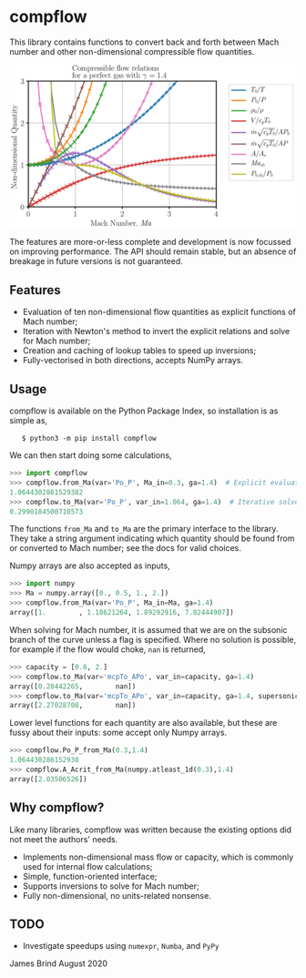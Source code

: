 # compflow

This library contains functions to convert back and forth between Mach number
and other non-dimensional compressible flow quantities.

![Compressible flow quantities](sample/sample.svg)

The features are more-or-less complete and development is now focussed on
improving performance. The API should remain stable, but an absence of breakage
in future versions is not guaranteed.

## Features

* Evaluation of ten non-dimensional flow quantities as explicit functions of
  Mach number;
* Iteration with Newton's method to invert the explicit relations and solve for
  Mach number;
* Creation and caching of lookup tables to speed up inversions;
* Fully-vectorised in both directions, accepts NumPy arrays.

## Usage

compflow is available on the Python Package Index, so installation is as simple as,
```
   $ python3 -m pip install compflow
```

We can then start doing some calculations,
```python
>>> import compflow
>>> compflow.from_Ma(var='Po_P', Ma_in=0.3, ga=1.4)  # Explicit evaluation
1.0644302861529382
>>> compflow.to_Ma(var='Po_P', var_in=1.064, ga=1.4)  # Iterative solve
0.2990184500710573
```
The functions `from_Ma` and `to_Ma` are the primary interface to the library.
They take a string argument indicating which quantity should be found from or
converted to Mach number; see the docs for valid choices.

Numpy arrays are also accepted as inputs,
```python
>>> import numpy
>>> Ma = numpy.array([0., 0.5, 1., 2.])
>>> compflow.from_Ma(var='Po_P', Ma_in=Ma, ga=1.4)
array([1.        , 1.18621264, 1.89292916, 7.82444907])
```

When solving for Mach number, it is assumed that we are on the subsonic branch
of the curve unless a flag is specified. Where no solution is possible, for
example if the flow would choke, `nan` is returned,
```python 
>>> capacity = [0.6, 2.]
>>> compflow.to_Ma(var='mcpTo_APo', var_in=capacity, ga=1.4)
array([0.28442265,        nan])
>>> compflow.to_Ma(var='mcpTo_APo', var_in=capacity, ga=1.4, supersonic=True)
array([2.27028708,        nan])
```

Lower level functions for each quantity are also available, but these are fussy
about their inputs: some accept only Numpy arrays.
```python
>>> compflow.Po_P_from_Ma(0.3,1.4)
1.064430286152938
>>> compflow.A_Acrit_from_Ma(numpy.atleast_1d(0.3),1.4)
array([2.03506526])
```

## Why compflow?

Like many libraries, compflow was written because the existing options did not
meet the authors' needs.

* Implements non-dimensional mass flow or capacity, which is commonly used for
  internal flow calculations;
* Simple, function-oriented interface;
* Supports inversions to solve for Mach number;
* Fully non-dimensional, no units-related nonsense.

## TODO

* Investigate speedups using `numexpr`, `Numba`, and `PyPy`

James Brind
August 2020
